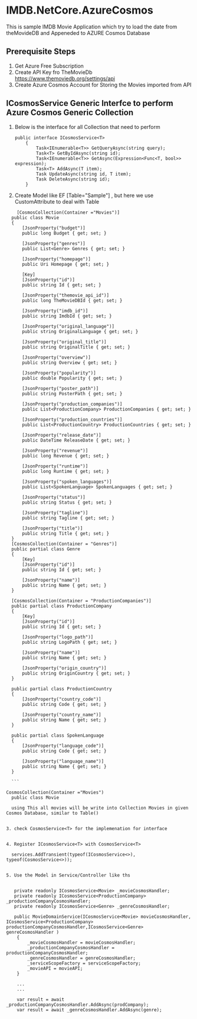 # IMDB.NetCore.AzureCosmos
This is sample IMDB Movie Application which try to load the date from  theMovideDB and Appeneded to AZURE Cosmos Database

## Prerequisite Steps

1. Get Azure Free Subscription
2. Create API Key fro TheMovieDb https://www.themoviedb.org/settings/api
3. Create Azure Cosmos Account for Storing the Movies imported from API

## ICosmosService Generic Interfce to perform Azure Cosmos Generic Collection

1. Below is the interface for all Collection that need to perform

    ```
    public interface ICosmosService<T>
        {
            Task<IEnumerable<T>> GetQueryAsync(string query);
            Task<T> GetByIdAsync(string id);
            Task<IEnumerable<T>> GetAsync(Expression<Func<T, bool>> expression);
            Task<T> AddAsync(T item);
            Task UpdateAsync(string id, T item);
            Task DeleteAsync(string id);
        }
    ```

2. Create Model like EF [Table="Sample"] , but here we use CustomAttribute to deal with Table

  ```
      [CosmosCollection(Container ="Movies")]
    public class Movie
    {
        [JsonProperty("budget")]
        public long Budget { get; set; }

        [JsonProperty("genres")]
        public List<Genre> Genres { get; set; }

        [JsonProperty("homepage")]
        public Uri Homepage { get; set; }

        [Key]
        [JsonProperty("id")]
        public string Id { get; set; }

        [JsonProperty("themovie_api_id")]
        public long TheMovieDBId { get; set; }

        [JsonProperty("imdb_id")]
        public string ImdbId { get; set; }

        [JsonProperty("original_language")]
        public string OriginalLanguage { get; set; }

        [JsonProperty("original_title")]
        public string OriginalTitle { get; set; }

        [JsonProperty("overview")]
        public string Overview { get; set; }

        [JsonProperty("popularity")]
        public double Popularity { get; set; }

        [JsonProperty("poster_path")]
        public string PosterPath { get; set; }

        [JsonProperty("production_companies")]
        public List<ProductionCompany> ProductionCompanies { get; set; }

        [JsonProperty("production_countries")]
        public List<ProductionCountry> ProductionCountries { get; set; }

        [JsonProperty("release_date")]
        public DateTime ReleaseDate { get; set; }

        [JsonProperty("revenue")]
        public long Revenue { get; set; }

        [JsonProperty("runtime")]
        public long Runtime { get; set; }

        [JsonProperty("spoken_languages")]
        public List<SpokenLanguage> SpokenLanguages { get; set; }

        [JsonProperty("status")]
        public string Status { get; set; }

        [JsonProperty("tagline")]
        public string Tagline { get; set; }

        [JsonProperty("title")]
        public string Title { get; set; }
    }
    [CosmosCollection(Container = "Genres")]
    public partial class Genre
    {
        [Key]
        [JsonProperty("id")]
        public string Id { get; set; }

        [JsonProperty("name")]
        public string Name { get; set; }
    }

    [CosmosCollection(Container = "ProductionCompanies")]
    public partial class ProductionCompany
    {
        [Key]
        [JsonProperty("id")]
        public string Id { get; set; }

        [JsonProperty("logo_path")]
        public string LogoPath { get; set; }

        [JsonProperty("name")]
        public string Name { get; set; }

        [JsonProperty("origin_country")]
        public string OriginCountry { get; set; }
    }

    public partial class ProductionCountry
    {
        [JsonProperty("country_code")]
        public string Code { get; set; }

        [JsonProperty("country_name")]
        public string Name { get; set; }
    }

    public partial class SpokenLanguage
    {
        [JsonProperty("language_code")]
        public string Code { get; set; }

        [JsonProperty("language_name")]
        public string Name { get; set; }
    }
    
    ```
    
  CosmosCollection(Container ="Movies")
    public class Movie  
    
    using This all movies will be write into Collection Movies in given Cosmos Database, similar to Table()
    
    
3. check CosmosService<T> for the implemenation for interface


4. Register ICosmosService<T> with CosmosService<T>

```
      services.AddTransient(typeof(ICosmosService<>), typeof(CosmosService<>));

```

5. Use the Model in Service/Controller like ths


```
       private readonly ICosmosService<Movie> _movieCosmosHandler;
       private readonly ICosmosService<ProductionCompany> _productionCompanyCosmosHandler;
       private readonly ICosmosService<Genre> _genreCosmosHandler;
        
       public MovieDomainService(ICosmosService<Movie> movieCosmosHandler, ICosmosService<ProductionCompany>       productionCompanyCosmosHandler,ICosmosService<Genre> genreCosmosHandler )
        {
            _movieCosmosHandler = movieCosmosHandler;
            _productionCompanyCosmosHandler = productionCompanyCosmosHandler;
            _genreCosmosHandler = genreCosmosHandler;
            _serviceScopeFactory = serviceScopeFactory;
            _movieAPI = movieAPI;
        }
        
        ...
        ...
        
        var result = await _productionCompanyCosmosHandler.AddAsync(prodCompany);
        var result = await _genreCosmosHandler.AddAsync(genre);
        


```






